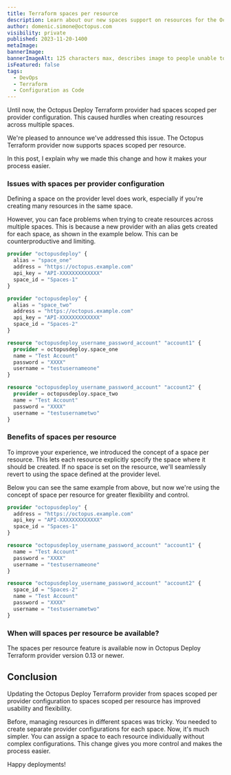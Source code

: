 ```yaml
---
title: Terraform spaces per resource
description: Learn about our new spaces support on resources for the Octopus Terraform provider.
author: domenic.simone@octopus.com
visibility: private
published: 2023-11-20-1400
metaImage:
bannerImage:
bannerImageAlt: 125 characters max, describes image to people unable to see it.
isFeatured: false
tags:
  - DevOps
  - Terraform
  - Configuration as Code
---
```


Until now, the Octopus Deploy Terraform provider had spaces scoped per provider configuration. This caused hurdles when creating resources across multiple spaces. 

We're pleased to announce we've addressed this issue. The Octopus Terraform provider now supports spaces scoped per resource.

In this post, I explain why we made this change and how it makes your process easier.

### Issues with spaces per provider configuration

Defining a space on the provider level does work, especially if you're creating many resources in the same space. 

However, you can face problems when trying to create resources across multiple spaces. This is because a new provider with an alias gets created for each space, as shown in the example below. This can be counterproductive and limiting. 

```terraform
provider "octopusdeploy" {
  alias = "space_one"
  address = "https://octopus.example.com"
  api_key = "API-XXXXXXXXXXXXX"
  space_id = "Spaces-1"
}

provider "octopusdeploy" {
  alias = "space_two"
  address = "https://octopus.example.com"
  api_key = "API-XXXXXXXXXXXXX"
  space_id = "Spaces-2"
}

resource "octopusdeploy_username_password_account" "account1" {
  provider = octopusdeploy.space_one
  name = "Test Account"
  password = "XXXX"
  username = "testusernameone"
}

resource "octopusdeploy_username_password_account" "account2" {
  provider = octopusdeploy.space_two
  name = "Test Account"
  password = "XXXX"
  username = "testusernametwo"
}
```

### Benefits of spaces per resource

To improve your experience, we introduced the concept of a space per resource. This lets each resource explicitly specify the space where it should be created. If no space is set on the resource, we'll seamlessly revert to using the space defined at the provider level. 

Below you can see the same example from above, but now we're using the concept of space per resource for greater flexibility and control.

```terraform
provider "octopusdeploy" {
  address = "https://octopus.example.com"
  api_key = "API-XXXXXXXXXXXXX"
  space_id = "Spaces-1"
}

resource "octopusdeploy_username_password_account" "account1" {
  name = "Test Account"
  password = "XXXX"
  username = "testusernameone"
}

resource "octopusdeploy_username_password_account" "account2" {
  space_id = "Spaces-2"
  name = "Test Account"
  password = "XXXX"
  username = "testusernametwo"
}

```

### When will spaces per resource be available?

The spaces per resource feature is available now in Octopus Deploy Terraform provider version 0.13 or newer.

## Conclusion

Updating the Octopus Deploy Terraform provider from spaces scoped per provider configuration to spaces scoped per resource has improved usability and flexibility.

Before, managing resources in different spaces was tricky. You needed to create separate provider configurations for each space. Now, it's much simpler. You can assign a space to each resource individually without complex configurations. This change gives you more control and makes the process easier.

Happy deployments!